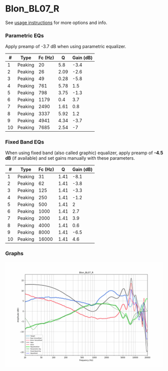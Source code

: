 # Blon_BL07_R
See [usage instructions](https://github.com/jaakkopasanen/AutoEq#usage) for more options and info.

### Parametric EQs
Apply preamp of -3.7 dB when using parametric equalizer.

|   # | Type    |   Fc (Hz) |    Q |   Gain (dB) |
|-----|---------|-----------|------|-------------|
|   1 | Peaking |        20 | 5.8  |        -3.4 |
|   2 | Peaking |        26 | 2.09 |        -2.6 |
|   3 | Peaking |        49 | 0.28 |        -5.8 |
|   4 | Peaking |       761 | 5.78 |         1.5 |
|   5 | Peaking |       798 | 3.75 |        -1.3 |
|   6 | Peaking |      1179 | 0.4  |         3.7 |
|   7 | Peaking |      2490 | 1.61 |         0.8 |
|   8 | Peaking |      3337 | 5.92 |         1.2 |
|   9 | Peaking |      4941 | 4.34 |        -3.7 |
|  10 | Peaking |      7685 | 2.54 |        -7   |

### Fixed Band EQs
When using fixed band (also called graphic) equalizer, apply preamp of **-4.5 dB** (if available) and set gains manually with these parameters.

|   # | Type    |   Fc (Hz) |    Q |   Gain (dB) |
|-----|---------|-----------|------|-------------|
|   1 | Peaking |        31 | 1.41 |        -8.1 |
|   2 | Peaking |        62 | 1.41 |        -3.8 |
|   3 | Peaking |       125 | 1.41 |        -3.3 |
|   4 | Peaking |       250 | 1.41 |        -1.2 |
|   5 | Peaking |       500 | 1.41 |         2   |
|   6 | Peaking |      1000 | 1.41 |         2.7 |
|   7 | Peaking |      2000 | 1.41 |         3.9 |
|   8 | Peaking |      4000 | 1.41 |         0.6 |
|   9 | Peaking |      8000 | 1.41 |        -6.5 |
|  10 | Peaking |     16000 | 1.41 |         4.6 |

### Graphs
![](./Blon_BL07_R.png)
